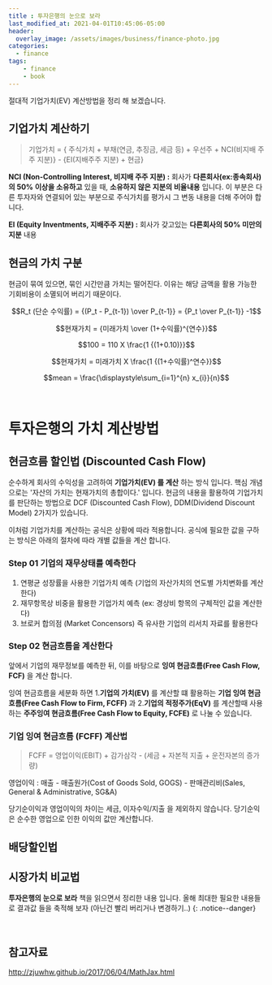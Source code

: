 ```yaml
---
title : 투자은행의 눈으로 보라
last_modified_at: 2021-04-01T10:45:06-05:00
header:
  overlay_image: /assets/images/business/finance-photo.jpg
categories:
  - finance
tags: 
    - finance
    - book
---
```


절대적 기업가치(EV) 계산방법을 정리 해 보겠습니다.

## 기업가치 계산하기

> 기업가치 = { 주식가치 + 부채(연금, 추징금, 세금 등) + 우선주 + NCI(비지배 주주 지분)} - {EI(지배주주 지분) + 현금}

**NCI (Non-Controlling Interest, 비지배 주주 지분) :** 회사가 **다른회사(ex:종속회사) 의 50% 이상을 소유하고** 있을 때, **소유하지 않은 지분의 비율내용** 입니다. 이 부분은 다른 투자자와 연결되어 있는 부분으로 주식가치를 평가시 그 변동 내용을 더해 주어야 합니다.

**EI (Equity Inventments, 지배주주 지분) :** 회사가 갖고있는 **다른회사의 50% 미만의 지분** 내용


## 현금의 가치 구분

현금이 묶여 있으면, 묶인 시간만큼 가치는 떨어진다. 이유는 해당 금액을 활용 가능한 기회비용이 소멸되어 버리기 때문이다.

$$R_t (단순 수익률) = {(P_t - P_{t-1}) \over P_{t-1}} = {P_t \over P_{t-1}} -1$$

$$현재가치 = {미래가치 \over (1+수익률)^{연수}}$$

$$100 = 110 X \frac{1 {(1+0.10)}}$$

$$현재가치 = 미래가치 X \frac{1 {(1+수익률)^연수}}$$

$$mean = \frac{\displaystyle\sum_{i=1}^{n} x_{i}}{n}$$


<br/>

# 투자은행의 가치 계산방법

## 현금흐름 할인법 (Discounted Cash Flow)

순수하게 회사의 수익성을 고려하여 **기업가치(EV) 를 계산** 하는 방식 입니다. 핵심 개념으로는 '자산의 가치는 현재가치의 총합이다.' 입니다. 현금의 내용을 활용하여 기업가치를 판단하는 방법으로 DCF (Discounted Cash Flow), DDM(Dividend Discount Model) 2가지가 있습니다.

이처럼 기업가치를 계산하는 공식은 상황에 따라 적용합니다. 공식에 필요한 값을 구하는 방식은 아래의 절차에 따라 개별 값들을 계산 합니다.

### Step 01 기업의 재무상태를 예측한다

1. 연평균 성장률을 사용한 기업가치 예측 (기업의 자산가치의 연도별 가치변화를 계산한다)
1. 재무항목상 비중을 활용한 기업가치 예측 (ex: 경상비 항목의 구체적인 값을 계산한다)
1. 브로커 합의점 (Market Concensors) 즉 유사한 기업의 리서치 자료를 활용한다


### Step 02 현금흐름을 계산한다

앞에서 기업의 재무정보를 예측한 뒤, 이를 바탕으로 **잉여 현금흐름(Free Cash Flow, FCF)** 을 계산 합니다.

잉여 현금흐름을 세분화 하면 1.**기업의 가치(EV)** 를 계산할 떄 활용하는 **기업 잉여 현금흐름(Free Cash Flow to Firm, FCFF)** 과 2.**기업의 적정주가(EqV)** 를 계산할때 사용하는 **주주잉여 현금흐름(Free Cash Flow to Equity, FCFE)** 로 나눌 수 있습니다.

### 기업 잉여 현금흐름 (FCFF) 계산법

> FCFF = 영업이익(EBIT) + 감가삼각 - (세금 + 자본적 지출 + 운전자본의 증가량)

영업이익 : 매출 - 매출원가(Cost of Goods Sold, GOGS) - 판매관리비(Sales, General & Administrative, SG&A)

당기순이익과 영업이익의 차이는 세금, 이자수익/지출 을 제외하지 않습니다. 당기순익은 순수한 영업으로 인한 이익의 값만 계산합니다.




## 배당할인법

## 시장가치 비교법


**투자은행의 눈으로 보라** 책을 읽으면서 정리한 내용 입니다. 올해 최대한 필요한 내용들로 결과값 들을 축적해 보자 (아닌건 빨리 버리거나 변경하기..)
{: .notice--danger}


<br/>

## 참고자료

http://zjuwhw.github.io/2017/06/04/MathJax.html